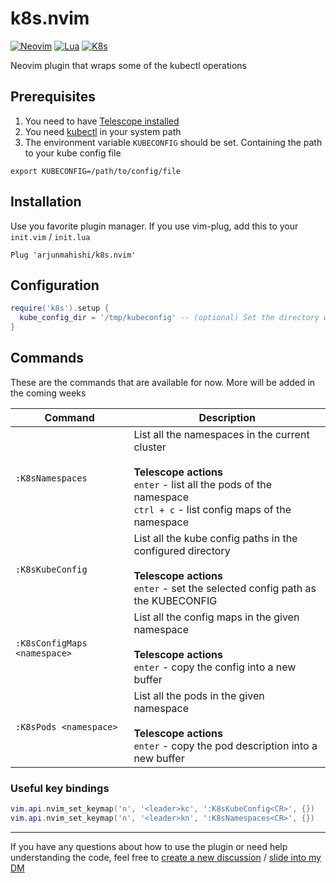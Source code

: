 # k8s.nvim

[![Neovim](https://img.shields.io/badge/NeoVim-%2357A143.svg?&style=for-the-badge&logo=neovim&logoColor=white)](https://neovim.io/)
[![Lua](https://img.shields.io/badge/Lua-blue.svg?style=for-the-badge&logo=lua)](http://www.lua.org)
[![K8s](https://img.shields.io/badge/Kubernetes-white.svg?style=for-the-badge&logo=kubernetes)](https://kubernetes.io/)

Neovim plugin that wraps some of the kubectl operations

## Prerequisites

1. You need to have [Telescope installed](https://github.com/nvim-telescope/telescope.nvim#installation)
2. You need [kubectl](https://kubernetes.io/docs/tasks/tools/#kubectl) in your system path
3. The environment variable `KUBECONFIG` should be set. Containing the path to your kube config file
```
export KUBECONFIG=/path/to/config/file
```

## Installation

Use you favorite plugin manager. If you use vim-plug, add this to your `init.vim` / `init.lua`

```vim
Plug 'arjunmahishi/k8s.nvim'
```

## Configuration

```lua
require('k8s').setup {
  kube_config_dir = '/tmp/kubeconfig' -- (optional) Set the directory where the kube config files are present
}
```

## Commands

These are the commands that are available for now. More will be added in the coming weeks

| Command | Description |
|---------|-------------|
| `:K8sNamespaces` | List all the namespaces in the current cluster <br><br>**Telescope actions**<br> `enter` - list all the pods of the namespace <br> `ctrl + c` - list config maps of the namespace |
| `:K8sKubeConfig` | List all the kube config paths in the configured directory<br><br>**Telescope actions**<br> `enter` - set the selected config path as the KUBECONFIG |
| `:K8sConfigMaps <namespace>` | List all the config maps in the given namespace <br><br>**Telescope actions**<br> `enter` - copy the config into a new buffer |
| `:K8sPods <namespace>` | List all the pods in the given namespace <br><br>**Telescope actions**<br> `enter` - copy the pod description into a new buffer |

### Useful key bindings

```lua
vim.api.nvim_set_keymap('n', '<leader>kc', ':K8sKubeConfig<CR>', {})
vim.api.nvim_set_keymap('n', '<leader>kn', ':K8sNamespaces<CR>', {})
```

---

If you have any questions about how to use the plugin or need help
understanding the code, feel free to [create a new discussion](https://github.com/arjunmahishi/k8s.nvim/discussions/new?category=q-a) / [slide
into my DM](https://twitter.com/messages/131552332-131552332?text=Hey)
